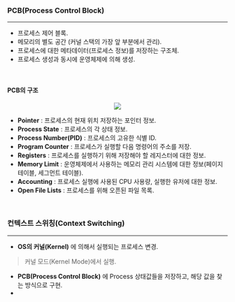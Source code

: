 
### PCB(Process Control Block)
---
- 프로세스 제어 블록.
- 메모리의 별도 공간 (커널 스택의 가장 앞 부분에서 관리).
- 프로세스에 대한 메타데이터(프로세스 정보)를 저장하는 구조체.
- 프로세스 생성과 동시에 운영체제에 의해 생성.
<br>

#### PCB의 구조

<p align="center"><img src="https://github.com/user-attachments/assets/a1550265-4797-4be8-b00f-df8f1c5f4566"></p>

- **Pointer** : 프로세스의 현재 위치 저장하는 포인터 정보.
- **Process State** : 프로세스의 각 상태 정보.
- **Process Number(PID)** : 프로세스의 고유한 식별 ID.
- **Program Counter** : 프로세스가 실행할 다음 명령어의 주소를 저장.
- **Registers** : 프로세스를 실행하기 위해 저장해야 할 레지스터에 대한 정보.
- **Memory Limit** : 운영체제에서 사용하는 메모리 관리 시스템에 대한 정보(페이지 테이블, 세그먼트 테이블).
- **Accounting** : 프로세스 실행에 사용된 CPU 사용량, 실행한 유저에 대한 정보.
- **Open File Lists** : 프로세스를 위해 오픈된 파일 목록.
<br>

### 컨텍스트 스위칭(Context Switching)
---
- **OS의 커널(Kernel)** 에 의해서 실행되는 프로세스 변경.
> 커널 모드(Kernel Mode)에서 실행.
- **PCB(Process Control Block)** 에 Process 상태값들을 저장하고, 해당 값을 찾는 방식으로 구현.
- 
<br>
